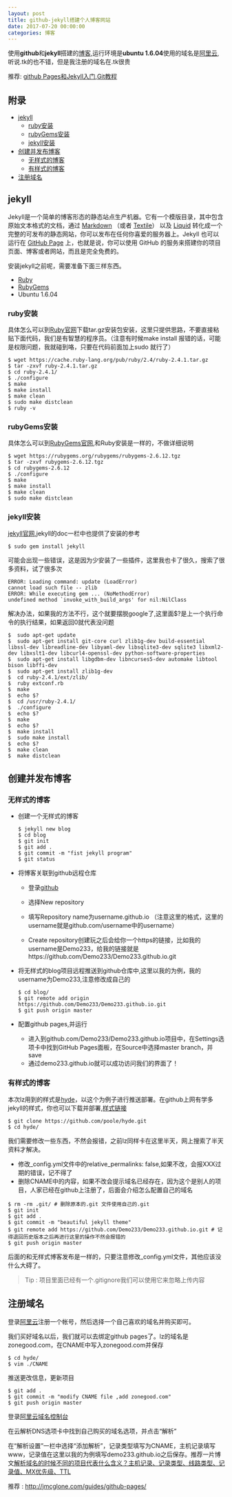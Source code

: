 ```yaml
---
layout: post
title: github-jekyll搭建个人博客网站
date: 2017-07-20 00:00:00
categories: 博客
---
```


使用**github**和**jekyll**搭建的[博客](http://www.zonegood.com),运行环境是**ubuntu 1.6.04**使用的域名是[阿里云](https://cn.aliyun.com/),听说.tk的也不错，但是我注册的域名在.tk很贵

推荐: [github Pages和Jekyll入门](http://www.ruanyifeng.com/blog/2012/08/blogging_with_jekyll.html),[Git教程](https://www.liaoxuefeng.com/wiki/0013739516305929606dd18361248578c67b8067c8c017b000)

## 附录

- [jekyll](#jekyll)
    - [ruby安装](#ruby安装)
    - [rubyGems安装](#rubyGems安装)
    - [jekyll安装](#jekyll安装)
- [创建并发布博客](#创建并发布博客)
    - [无样式的博客](#无样式的博客)
    - [有样式的博客](#有样式的博客)
- [注册域名](#注册域名)


## jekyll

Jekyll是一个简单的博客形态的静态站点生产机器。它有一个模版目录，其中包含原始文本格式的文档，通过 [Markdown](https://daringfireball.net/projects/markdown/) （或者 [Textile](http://textile.sitemonks.com/)） 以及 [Liquid](http://docs.shopify.com/themes/liquid-basics) 转化成一个完整的可发布的静态网站，你可以发布在任何你喜爱的服务器上。Jekyll 也可以运行在 [GitHub Page](https://pages.github.com/) 上，也就是说，你可以使用 GitHub 的服务来搭建你的项目页面、博客或者网站，而且是完全免费的。

安装jekyll之前呢，需要准备下面三样东西。

* [Ruby](https://www.ruby-lang.org/en/downloads/)
* [RubyGems](https://rubygems.org/pages/download)
* Ubuntu 1.6.04

### ruby安装

具体怎么可以到[Ruby官网](https://www.ruby-lang.org/en/downloads/)下载tar.gz安装包安装，这里只提供思路，不要直接粘贴下面代码，我们是有智慧的程序员。（注意有时候make install 报错的话，可能是权限问题，我就碰到咯，只要在代码前面加上sudo 就行了）

```
$ wget https://cache.ruby-lang.org/pub/ruby/2.4/ruby-2.4.1.tar.gz
$ tar -zxvf ruby-2.4.1.tar.gz
$ cd ruby-2.4.1/
$ ./configure
$ make
$ make install
$ make clean
$ sudo make distclean
$ ruby -v

```


### rubyGems安装

具体怎么可以到[RubyGems官网](https://rubygems.org/pages/download),和Ruby安装是一样的，不做详细说明

```
$ wget https://rubygems.org/rubygems/rubygems-2.6.12.tgz
$ tar -zxvf rubygems-2.6.12.tgz
$ cd rubygems-2.6.12
$ ./configure
$ make
$ make install
$ make clean
$ sudo make distclean
```


### jekyll安装

[jekyll官网](http://jekyll.com.cn/docs/installation/),jekyll的doc一栏中也提供了安装的参考

``` 
$ sudo gem install jekyll

```
可能会出现一些错误，这是因为少安装了一些插件，这里我也卡了很久，搜索了很多资料，试了很多次

```
ERROR: Loading command: update (LoadError)
cannot load such file -- zlib
ERROR: While executing gem ... (NoMethodError)
undefined method `invoke_with_build_args' for nil:NilClass
```

解决办法，如果我的方法不行，这个就要摆脱google了,这里面$?是上一个执行命令的执行结果，如果返回0就代表没问题

```
$  sudo apt-get update
$  sudo apt-get install git-core curl zlib1g-dev build-essential libssl-dev libreadline-dev libyaml-dev libsqlite3-dev sqlite3 libxml2-dev libxslt1-dev libcurl4-openssl-dev python-software-properties
$  sudo apt-get install libgdbm-dev libncurses5-dev automake libtool bison libffi-dev
$  sudo apt-get install zlib1g-dev
$  cd ruby-2.4.1/ext/zlib/
$  ruby extconf.rb 
$  make
$  echo $?
$  cd /usr/ruby-2.4.1/
$  ./configure
$  echo $?
$  make
$  echo $?
$  make install
$  sudo make install
$  echo $?
$  make clean
$  make distclean
```
## 创建并发布博客

### 无样式的博客

* 创建一个无样式的博客
    ```
    $ jekyll new blog
    $ cd blog
    $ git init 
    $ git add .
    $ git commit -m "fist jekyll program"
    $ git status
    ```
* 将博客关联到github远程仓库
    * 登录[github](http://github.com)
    * 选择New repository
    
    * 填写Repository name为username.github.io （注意这里的格式，这里的username就是github.com/username中的username）
    * Create repository创建玩之后会给你一个https的链接，比如我的username是Demo233，给我的链接就是https://github.com/Demo233/Demo233.github.io.git
    
* 将无样式的blog项目远程推送到github仓库中,这里以我的为例，我的username为Demo233,注意修改成自己的

    ```
    $ cd blog/
    $ git remote add origin https://github.com/Demo233/Demo233.github.io.git
    $ git push origin master
    ```

* 配置github pages,并运行
    * 进入到github.com/Demo233/Demo233.github.io项目中，在Settings选项卡中找到GitHub Pages面板，在Source中选择master branch，并save
    * 通过demo233.github.io就可以成功访问我们的界面了！


### 有样式的博客

本次lz用到的样式是[hyde](https://github.com/poole/hyde)，以这个为例子进行推送部署。在github上网有学多jekyll的样式，你也可以下载并部署,[样式链接](https://github.com/jekyll/jekyll/wiki/Themes)

```
$ git clone https://github.com/poole/hyde.git
$ cd hyde/
```

我们需要修改一些东西，不然会报错，之前lz同样卡在这里半天，网上搜索了半天资料才解决。

* 修改_config.yml文件中的relative_permalinks: false,如果不改，会报XXX过期的错误，记不得了
* 删除CNAME中的内容，如果不改会提示域名已经存在，因为这个是别人的项目，人家已经在github上注册了，后面会介绍怎么配置自己的域名

```
$ rm -rm .git/ # 删除原本的.git 文件使用自己的.git
$ git init
$ git add .
$ git commit -m "beautiful jekyll theme"
$ git remote add https://github.com/Demo233/Demo233.github.io.git # 记得退回历史版本之后再进行这里的操作不然会报错的
$ git push origin master
```

后面的和无样式博客发布是一样的，只要注意修改_config.yml文件，其他应该没什么大碍了。

> Tip : 项目里面已经有一个.gitignore我们可以使用它来忽略上传内容


## 注册域名

登录[阿里云](https://www.aliyun.com/)注册一个帐号，然后选择一个自己喜欢的域名并购买即可。

我们买好域名以后，我们就可以去绑定github pages了。lz的域名是zonegood.com，在CNAME中写入zonegood.com并保存

```
$ cd hyde/
$ vim ./CNAME
```

推送更改信息，更新项目

```
$ git add .
$ git commit -m "modify CNAME file ,add zonegood.com"
$ git push origin master
```

登录[阿里云域名控制台](https://home.console.aliyun.com/new#/)

在云解析DNS选项卡中找到自己购买的域名选项，并点击“解析”

在“解析设置”一栏中选择“添加解析”，记录类型填写为CNAME，主机记录填写www，记录值在这里以我的为例填写demo233.github.io之后保存。推荐一片博文[解析域名的时候不同的项目代表什么含义？主机记录、记录类型、线路类型、记录值、MX优先级、TTL](http://blog.csdn.net/pzasdq/article/details/51171424)

推荐 : http://jmcglone.com/guides/github-pages/